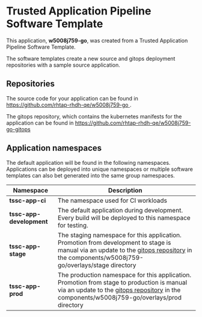 # Trusted Application Pipeline Software Template

This application, **w5008j759-go**, was created from a Trusted Application Pipeline Software Template.

The software templates create a new source and gitops deployment repositories with a sample source application. 

## Repositories

The source code for your application can be found in [https://github.com/rhtap-rhdh-qe/w5008j759-go ](https://github.com/rhtap-rhdh-qe/w5008j759-go ).
 
The gitops repository, which contains the kubernetes manifests for the application can be found in 
[https://github.com/rhtap-rhdh-qe/w5008j759-go-gitops ](https://github.com/rhtap-rhdh-qe/w5008j759-go-gitops ) 

## Application namespaces 

The default application will be found in the following namespaces. Applications can be deployed into unique namespaces or multiple software templates can also bet generated into the same group namespaces.  

|  Namespace   |  Description   |  
| -------- | -------- |
| **tssc-app-ci** | The namespace used for CI workloads |
| **tssc-app-development** | The default application during development. Every build will be deployed to this namespace for testing. |
| **tssc-app-stage** | The staging namespace for this application. Promotion from development to stage is manual via an update to the [gitops repository](https://github.com/rhtap-rhdh-qe/w5008j759-go-gitops ) in the components/w5008j759-go/overlays/stage directory |
| **tssc-app-prod** | The production namespace for this application. Promotion from stage to production is manual via an update to the [gitops repository](https://github.com/rhtap-rhdh-qe/w5008j759-go-gitops ) in the components/w5008j759-go/overlays/prod directory |